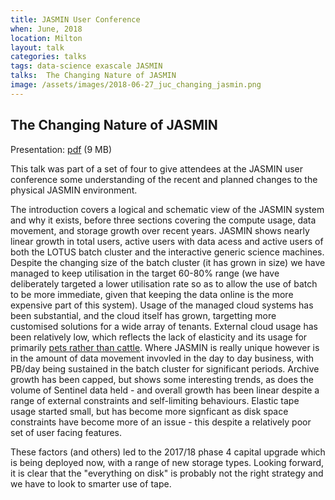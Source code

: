```yaml
---
title: JASMIN User Conference
when: June, 2018
location: Milton
layout: talk
categories: talks
tags: data-science exascale JASMIN
talks:  The Changing Nature of JASMIN
image: /assets/images/2018-06-27_juc_changing_jasmin.png
---
```


The Changing Nature of JASMIN
------------------------------------------------

Presentation: [pdf](/assets/talks/2018-06-27-JASMIN-UC.pdf) (9 MB)

This talk was part of a set of four to give attendees at the JASMIN user conference some understanding of the recent and planned changes to the physical JASMIN environment.

The introduction covers a logical and schematic view of the JASMIN system and why it exists, before three sections covering the compute usage, data movement, and storage growth over recent years. JASMIN shows nearly linear growth in total users, active users with data acess and active users of both the LOTUS batch cluster and the interactive generic science machines. Despite the changing size of the batch cluster (it has grown in size) we have managed to keep utilisation in the target 60-80% range (we have deliberately targeted a lower utilisation rate so as to allow the use of batch to be more immediate, given that keeping the data online is the more expensive part of this system). Usage of the managed cloud systems has been substantial, and the cloud itself has grown, targetting more customised solutions for a wide array of tenants. External cloud usage has been relatively low, which reflects the lack of elasticity and its usage for primarily [pets rather than cattle](http://cloudscaling.com/blog/cloud-computing/the-history-of-pets-vs-cattle/). Where JASMIN is really unique however is in the amount of data movement invovled in the day to day business, with PB/day being sustained in the batch cluster for significant periods. Archive growth has been capped, but shows some interesting trends, as does the volume of Sentinel data held - and overall growth has been linear despite a range of external constraints and self-limiting behaviours.  Elastic tape usage started small, but has become more signficant as disk space constraints have become more of an issue - this despite a relatively poor set of user facing features.

These factors (and others) led to the 2017/18 phase 4 capital upgrade which is being deployed now, with a range of new storage types. Looking forward, it is clear that the "everything on disk" is probably not the right strategy and we have to look to smarter use of tape.

